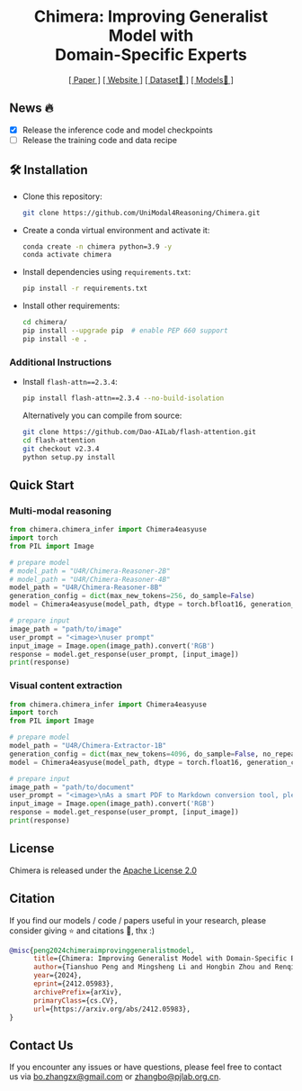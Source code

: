 <div align="center">
<h1>Chimera: Improving Generalist Model with<br>Domain-Specific Experts</h1>


[[ Paper ]](https://arxiv.org/abs/2412.05983) [[ Website ]](https://unimodal4reasoning.github.io/chimera_page/) [[ Dataset🤗 ]]() [[ Models🤗 ]](https://huggingface.co/collections/U4R/chimera-10-6749542e2f0dfa09414232c0) 

</div>

## News :fire:
- [x] Release the inference code and model checkpoints
- [ ] Release the training code and data recipe

## 🛠️ Installation

- Clone this repository:

  ```bash
  git clone https://github.com/UniModal4Reasoning/Chimera.git
  ```

- Create a conda virtual environment and activate it:

  ```bash
  conda create -n chimera python=3.9 -y
  conda activate chimera
  ```

- Install dependencies using `requirements.txt`:

  ```bash
  pip install -r requirements.txt
  ```

- Install other requirements:

  ```bash
  cd chimera/
  pip install --upgrade pip  # enable PEP 660 support
  pip install -e .
  ```

### Additional Instructions

- Install `flash-attn==2.3.4`:

  ```bash
  pip install flash-attn==2.3.4 --no-build-isolation
  ```

  Alternatively you can compile from source:

  ```bash
  git clone https://github.com/Dao-AILab/flash-attention.git
  cd flash-attention
  git checkout v2.3.4
  python setup.py install
  ```


## Quick Start
### Multi-modal reasoning
```python
from chimera.chimera_infer import Chimera4easyuse
import torch
from PIL import Image

# prepare model
# model_path = "U4R/Chimera-Reasoner-2B"
# model_path = "U4R/Chimera-Reasoner-4B"
model_path = "U4R/Chimera-Reasoner-8B"
generation_config = dict(max_new_tokens=256, do_sample=False)
model = Chimera4easyuse(model_path, dtype = torch.bfloat16, generation_config= generation_config)

# prepare input
image_path = "path/to/image"
user_prompt = "<image>\nuser prompt"
input_image = Image.open(image_path).convert('RGB')
response = model.get_response(user_prompt, [input_image])
print(response)
```

### Visual content extraction
```python
from chimera.chimera_infer import Chimera4easyuse
import torch
from PIL import Image

# prepare model
model_path = "U4R/Chimera-Extractor-1B"
generation_config = dict(max_new_tokens=4096, do_sample=False, no_repeat_ngram_size = 20)
model = Chimera4easyuse(model_path, dtype = torch.float16, generation_config= generation_config)

# prepare input
image_path = "path/to/document"
user_prompt = "<image>\nAs a smart PDF to Markdown conversion tool, please convert the content of the provided PDF into Markdown format."
input_image = Image.open(image_path).convert('RGB')
response = model.get_response(user_prompt, [input_image])
print(response)
```


## License
Chimera is released under the [Apache License 2.0](LICENSE)

## Citation
If you find our models / code / papers useful in your research, please consider giving ⭐ and citations 📝, thx :)  
```bibtex
@misc{peng2024chimeraimprovinggeneralistmodel,
      title={Chimera: Improving Generalist Model with Domain-Specific Experts}, 
      author={Tianshuo Peng and Mingsheng Li and Hongbin Zhou and Renqiu Xia and Renrui Zhang and Lei Bai and Song Mao and Bin Wang and Conghui He and Aojun Zhou and Botian Shi and Tao Chen and Bo Zhang and Xiangyu Yue},
      year={2024},
      eprint={2412.05983},
      archivePrefix={arXiv},
      primaryClass={cs.CV},
      url={https://arxiv.org/abs/2412.05983}, 
}
```

## Contact Us
If you encounter any issues or have questions, please feel free to contact us via bo.zhangzx@gmail.com or zhangbo@pjlab.org.cn.
